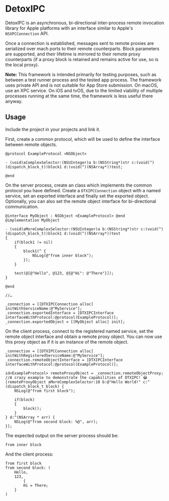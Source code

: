 # DetoxIPC

DetoxIPC is an asynchronous, bi-directional inter-process remote invocation library for Apple platforms with an interface similar to Apple's `NSXPCConnection` API.

Once a connection is established, messages sent to remote proxies are serialized over mach ports to their remote counterparts. Block parameters are supported, and their lifetime is mirrored to their remote proxy counterparts (if a proxy block is retained and remains active for use, so is the local proxy).

**Note:** This framework is intended primarily for testing purposes, such as between a test runner process and the tested app process. The framework uses private API and is not suitable for App Store submission. On macOS, use an XPC service. On iOS and tvOS, due to the limited viability of multiple processes running at the same time, the framework is less useful there anyway.

## Usage

Include the project in your projects and link it.

First, create a common protocol, which will be used to define the interface between remote objects.

```objc
@protocol ExampleProtocol <NSObject>

- (void)aComplexSelector:(NSUInteger)a b:(NSString*)str c:(void(^)(dispatch_block_t))block1 d:(void(^)(NSArray*))test;

@end
```

On the server process, create an class which implements the common protocol you have defined. Create a `DTXIPCConnection` object with a named service, set an exported interface and finally set the exported object. Optionally, you can also set the remote object interface for bi-directional communication.

```objc
@interface MyObject : NSObject <ExampleProtocol> @end
@implementation MyObject
  
- (void)aMoreComplexSelector:(NSUInteger)a b:(NSString*)str c:(void(^)(dispatch_block_t))block1 d:(void(^)(NSArray*))test
{
	if(block1 != nil)
	{
		block1(^ {
			NSLog(@"from inner block");
		});
	}
	
	test(@[@"Hello", @123, @{@"Hi": @"There"}]);
}

@end

//…
  
_connection = [[DTXIPCConnection alloc] initWithServiceName:@"MyService"];
_connection.exportedInterface = [DTXIPCInterface interfaceWithProtocol:@protocol(ExampleProtocol)];
_connection.exportedObject = [[MyObject alloc] init];
```

On the client process, connect to the registered named service, set the remote object interface and obtain a remote proxy object. You can now use this proxy object as if it is an instance of the remote object.

```objc
_connection = [[DTXIPCConnection alloc] initWithRegisteredServiceName:@"MyService"];
_connection.remoteObjectInterface = [DTXIPCInterface interfaceWithProtocol:@protocol(ExampleProtocol)];

id<ExampleProtocol> remoteProxyObject = _connection.remoteObjectProxy;
//A crazy example to demonstrate the capabilities of DTXIPC! 😂
[remoteProxyObject aMoreComplexSelector:10 b:@"Hello World!" c:^ (dispatch_block_t block) {
	NSLog(@"from first block");
	
	if(block)
	{
		block();
	}
} d:^(NSArray * arr) {
	NSLog(@"from second block: %@", arr);
}];
```

The expected output on the server process should be:

```
from inner block
```


And the client process:

```
from first block
from second block: (
    Hello,
    123,
        {
        Hi = There;
    }
)
```
